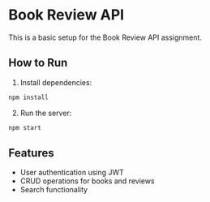 <!-- # Book-Review-API-Node.js- -->
# Book Review API

This is a basic setup for the Book Review API assignment.

## How to Run

1. Install dependencies:
```bash
npm install
```

2. Run the server:
```bash
npm start
```

## Features

- User authentication using JWT
- CRUD operations for books and reviews
- Search functionality

